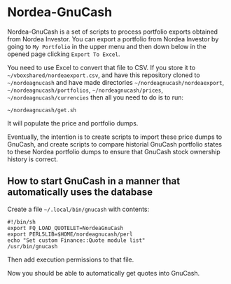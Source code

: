 # Nordea-GnuCash

Nordea-GnuCash is a set of scripts to process portfolio exports obtained from
Nordea Investor. You can export a portfolio from Nordea Investor by going to
`My Portfolio` in the upper menu and then down below in the opened page
clicking `Export To Excel`.

You need to use Excel to convert that file to CSV. If you store it to
`~/vboxshared/nordeaexport.csv`, and have this repository cloned to
`~/nordeagnucash` and have made directories `~/nordeagnucash/nordeaexport`,
`~/nordeagnucash/portfolios`, `~/nordeagnucash/prices`,
`~/nordeagnucash/currencies` then all you need to do is to run:
```
~/nordeagnucash/get.sh
```

It will populate the price and portfolio dumps.

Eventually, the intention is to create scripts to import these price dumps to
GnuCash, and create scripts to compare historial GnuCash portfolio states to
these Nordea portfolio dumps to ensure that GnuCash stock ownership history is
correct.

## How to start GnuCash in a manner that automatically uses the database

Create a file `~/.local/bin/gnucash` with contents:
```
#!/bin/sh
export FQ_LOAD_QUOTELET=NordeaGnuCash
export PERL5LIB=$HOME/nordeagnucash/perl
echo "Set custom Finance::Quote module list"
/usr/bin/gnucash
```

Then add execution permissions to that file.

Now you should be able to automatically get quotes into GnuCash.
